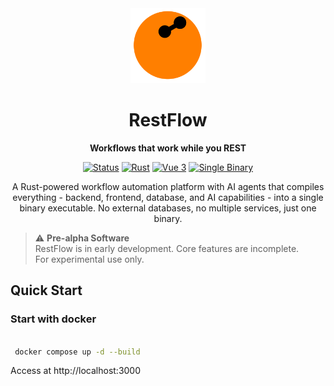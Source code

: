 <div align="center">
  <img src="frontend/src/assets/restflow.svg" alt="RestFlow Logo" width="120" height="120" />
  
  # RestFlow
  
  **Workflows that work while you REST**
  
  [![Status](https://img.shields.io/badge/status-prototype-orange)](https://github.com/lhwzds/restflow)
  [![Rust](https://img.shields.io/badge/rust-1.82%2B-dea584)](https://www.rust-lang.org/)
  [![Vue 3](https://img.shields.io/badge/vue-3.x-4fc08d)](https://vuejs.org/)
  [![Single Binary](https://img.shields.io/badge/deploy-single%20binary-blue)](https://github.com/lhwzds/restflow)
  
  A Rust-powered workflow automation platform with AI agents that compiles everything - backend, frontend, database, and AI capabilities - into a single binary executable. No external databases, no multiple services, just one binary.
</div>

> ⚠️ **Pre-alpha Software**  
> RestFlow is in early development. Core features are incomplete.  
> For experimental use only.

## Quick Start

### Start with docker

```bash

 docker compose up -d --build

```

Access at http://localhost:3000
